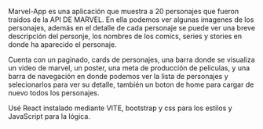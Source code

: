 Marvel-App es una aplicación que muestra a 20 personajes que fueron traidos de la API DE MARVEL.
En ella podemos ver algunas imagenes de los personajes, además en el detalle de cada personaje se puede ver una breve descripción del personje,
los nombres de los comics, series y stories en donde ha aparecido el personaje.

Cuenta con un paginado, cards de personajes, una barra donde se visualiza un video de marvel, un poster, una meta de producción de peliculas,
y una barra de navegación en donde podemos ver la lista de personajes y selecionarlos para ver su detalle, también un boton de home para 
cargar de nuevo todos los personajes.

Usé React instalado mediante VITE, bootstrap y css para los estilos y JavaScript para la lógica.
